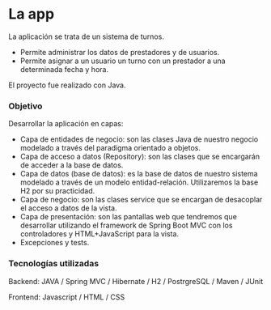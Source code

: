 # La app

La aplicación se trata de un sistema de turnos.
- Permite administrar los datos de prestadores y de usuarios.
- Permite asignar a un usuario un turno con un prestador a una determinada fecha y hora.

El proyecto fue realizado con Java.

### Objetivo

Desarrollar la aplicación en capas:

- Capa de entidades de negocio: son las clases Java de nuestro negocio modelado a través del paradigma orientado a objetos.
- Capa de acceso a datos (Repository): son las clases que se encargarán de acceder a la base de datos.
- Capa de datos (base de datos): es la base de datos de nuestro sistema modelado a través de un modelo entidad-relación. Utilizaremos la base H2 por su practicidad.
- Capa de negocio: son las clases service que se encargan de desacoplar el acceso a datos de la vista.
- Capa de presentación: son las pantallas web que tendremos que desarrollar utilizando el framework de Spring Boot MVC con los controladores y HTML+JavaScript para la vista.
- Excepciones y tests.

### Tecnologías utilizadas

Backend:
JAVA / Spring MVC / Hibernate / H2 / PostrgreSQL / Maven / JUnit

Frontend:
Javascript / HTML / CSS
